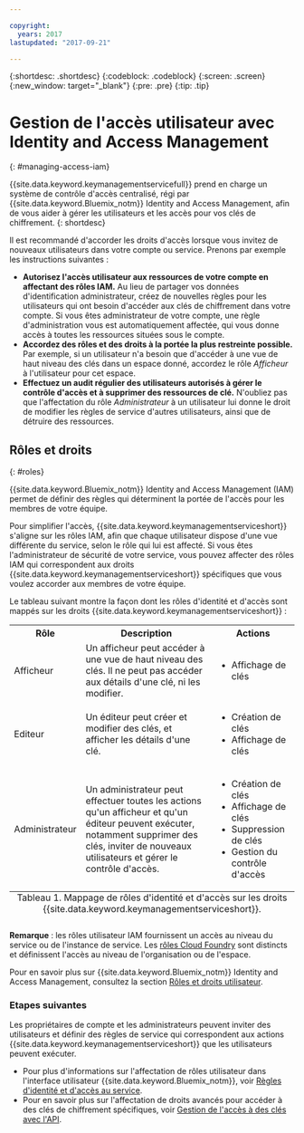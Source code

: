 ```yaml
---

copyright:
  years: 2017
lastupdated: "2017-09-21"

---
```


{:shortdesc: .shortdesc}
{:codeblock: .codeblock}
{:screen: .screen}
{:new_window: target="_blank"}
{:pre: .pre}
{:tip: .tip}

# Gestion de l'accès utilisateur avec Identity and Access Management
{: #managing-access-iam}

{{site.data.keyword.keymanagementservicefull}} prend en charge un système de contrôle d'accès centralisé, régi par {{site.data.keyword.Bluemix_notm}} Identity and Access Management, afin de vous aider à gérer les utilisateurs et les accès pour vos clés de chiffrement.
{: shortdesc}

Il est recommandé d'accorder les droits d'accès lorsque vous invitez de nouveaux utilisateurs dans votre compte ou service. Prenons par exemple les instructions suivantes : 

- **Autorisez l'accès utilisateur aux ressources de votre compte en affectant des rôles IAM.**
    Au lieu de partager vos données d'identification administrateur, créez de nouvelles règles pour les utilisateurs qui ont besoin d'accéder aux clés de chiffrement dans votre compte. Si vous êtes administrateur de votre compte, une règle d'administration vous est automatiquement affectée, qui vous donne accès à toutes les ressources situées sous le compte.
- **Accordez des rôles et des droits à la portée la plus restreinte possible.**
    Par exemple, si un utilisateur n'a besoin que d'accéder à une vue de haut niveau des clés dans un espace donné, accordez le rôle _Afficheur_ à l'utilisateur pour cet espace.
- **Effectuez un audit régulier des utilisateurs autorisés à gérer le contrôle d'accès et à supprimer des ressources de clé.**
    N'oubliez pas que l'affectation du rôle _Administrateur_ à un utilisateur lui donne le droit de modifier les règles de service d'autres utilisateurs, ainsi que de détruire des ressources.

## Rôles et droits
{: #roles}

{{site.data.keyword.Bluemix_notm}} Identity and Access Management (IAM) permet de définir des règles qui déterminent la portée de l'accès pour les membres de votre équipe.

Pour simplifier l'accès, {{site.data.keyword.keymanagementserviceshort}} s'aligne sur les rôles IAM, afin que chaque utilisateur dispose d'une vue différente du service, selon le rôle qui lui est affecté. Si vous êtes l'administrateur de sécurité de votre service, vous pouvez affecter des rôles IAM qui correspondent aux droits {{site.data.keyword.keymanagementserviceshort}} spécifiques que vous voulez accorder aux membres de votre équipe.

Le tableau suivant montre la façon dont les rôles d'identité et d'accès sont mappés sur les droits {{site.data.keyword.keymanagementserviceshort}} :
<table>
  <tr>
    <th>Rôle</th>
    <th>Description</th>
    <th>Actions</th>
  </tr>
  <tr>
    <td>Afficheur</td>
    <td>Un afficheur peut accéder à une vue de haut niveau des clés. Il ne peut pas accéder aux détails d'une clé, ni les modifier.</td>
    <td>
      <ul>
        <li>Affichage de clés</li>
      </ul>
    </td>
  </tr>
  <tr>
    <td>Editeur</td>
    <td>Un éditeur peut créer et modifier des clés, et afficher les détails d'une clé.</td>
    <td>
      <ul>
        <li>Création de clés</li>
        <li>Affichage de clés</li>
      </ul>
    </td>
  </tr>
  <tr>
    <td>Administrateur</td>
    <td>Un administrateur peut effectuer toutes les actions qu'un afficheur et qu'un éditeur peuvent exécuter, notamment supprimer des clés, inviter de nouveaux utilisateurs et gérer le contrôle d'accès.</td>
    <td>
      <ul>
        <li>Création de clés</li>
        <li>Affichage de clés</li>
        <li>Suppression de clés</li>
        <li>Gestion du contrôle d'accès</li>
      </ul>
    </td>
  </tr>
  <caption style="caption-side:bottom;">Tableau 1. Mappage de rôles d'identité et d'accès sur les droits {{site.data.keyword.keymanagementserviceshort}}.</caption>
</table>

**Remarque** : les rôles utilisateur IAM fournissent un accès au niveau du service ou de l'instance de service. Les [rôles Cloud Foundry](/docs/iam/users_roles.html#cfroles) sont distincts et définissent l'accès au niveau de l'organisation ou de l'espace.

Pour en savoir plus sur {{site.data.keyword.Bluemix_notm}} Identity and Access Management, consultez la section [Rôles et droits utilisateur](/docs/iam/users_roles.html#iamusermanpol).

### Etapes suivantes

Les propriétaires de compte et les administrateurs peuvent inviter des utilisateurs et définir des règles de service qui correspondent aux actions {{site.data.keyword.keymanagementserviceshort}} que les utilisateurs peuvent exécuter.

- Pour plus d'informations sur l'affectation de rôles utilisateur dans l'interface utilisateur {{site.data.keyword.Bluemix_notm}}, voir [Règles d'identité et d'accès au service](/docs/iam/iamusermanage.html#iammanidaccser).
- Pour en savoir plus sur l'affectation de droits avancés pour accéder à des clés de chiffrement spécifiques, voir [Gestion de l'accès à des clés avec l'API](/docs/services/keymgmt/keyprotect_manage_access_api.html).
